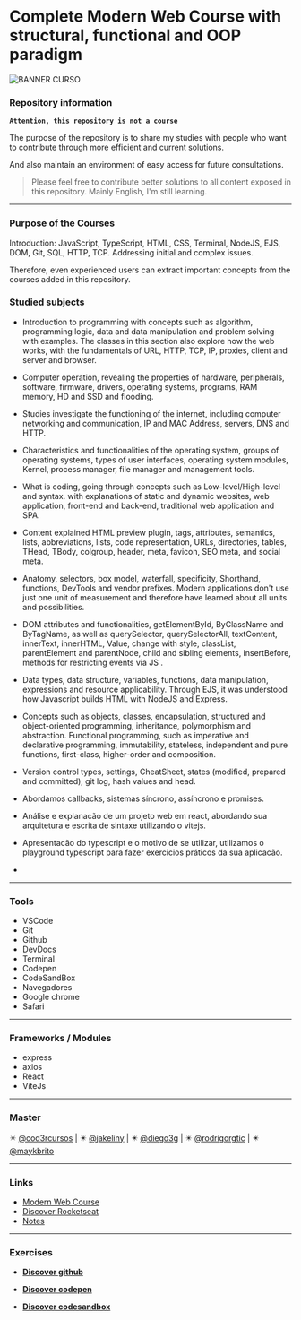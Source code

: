 # Complete Modern Web Course with structural, functional and OOP paradigm

![BANNER CURSO](https://codeboost.com.br/img/ilustra-ideal.svg)

### Repository information

**`Attention, this repository is not a course`**

The purpose of the repository is to share my studies with people who want to contribute through more efficient and current solutions.
 
And also maintain an environment of easy access for future consultations.

> Please feel free to contribute better solutions to all content exposed in this repository. Mainly English, I'm still learning.

---
 
### Purpose of the Courses

Introduction: JavaScript, TypeScript, HTML, CSS, Terminal, NodeJS, EJS, DOM, Git, SQL, HTTP, TCP. Addressing initial and complex issues.

Therefore, even experienced users can extract important concepts from the courses added in this repository.

### Studied subjects

* Introduction to programming with concepts such as algorithm, programming logic, data and data manipulation and problem solving with examples. The classes in this section also explore how the web works, with the fundamentals of URL, HTTP, TCP, IP, proxies, client and server and browser.

- Computer operation, revealing the properties of hardware, peripherals, software, firmware, drivers, operating systems, programs, RAM memory, HD and SSD and flooding.

* Studies investigate the functioning of the internet, including computer networking and communication, IP and MAC Address, servers, DNS and HTTP.

- Characteristics and functionalities of the operating system, groups of operating systems, types of user interfaces, operating system modules, Kernel, process manager, file manager and management tools.

* What is coding, going through concepts such as Low-level/High-level and syntax. with explanations of static and dynamic websites, web application, front-end and back-end, traditional web application and SPA.

- Content explained HTML preview plugin, tags, attributes, semantics, lists, abbreviations, lists, code representation, URLs, directories, tables, THead, TBody, colgroup, header, meta, favicon, SEO meta, and social meta.

* Anatomy, selectors, box model, waterfall, specificity, Shorthand, functions, DevTools and vendor prefixes. Modern applications don't use just one unit of measurement and therefore have learned about all units and possibilities.

- DOM attributes and functionalities, getElementById, ByClassName and ByTagName, as well as querySelector, querySelectorAll, textContent, innerText, innerHTML, Value, change with style, classList, parentElement and parentNode, child and sibling elements, insertBefore, methods for restricting events via JS .

* Data types, data structure, variables, functions, data manipulation, expressions and resource applicability. Through EJS, it was understood how Javascript builds HTML with NodeJS and Express.

- Concepts such as objects, classes, encapsulation, structured and object-oriented programming, inheritance, polymorphism and abstraction. Functional programming, such as imperative and declarative programming, immutability, stateless, independent and pure functions, first-class, higher-order and composition.

* Version control types, settings, CheatSheet, states (modified, prepared and committed), git log, hash values and head.

-  Abordamos callbacks, sistemas síncrono, assíncrono e promises.

* Análise e explanacão de um projeto web em react, abordando sua arquitetura e escrita de sintaxe utilizando o vitejs.

- Apresentacão do typescript e o motivo de se utilizar, utilizamos o playground typescript para fazer exercicios práticos da sua aplicacão.

*

---

### Tools
- VSCode
- Git
- Github
- DevDocs
- Terminal
- Codepen
- CodeSandBox
- Navegadores
- Google chrome
- Safari

---

### Frameworks / Modules
- express
- axios
- React
- ViteJs
---

### Master

:eight_pointed_black_star: [@cod3rcursos](https://github.com/cod3rcursos) | :eight_pointed_black_star: [@jakeliny](https://github.com/jakeliny) | :eight_pointed_black_star: [@diego3g](https://github.com/diego3g) | :eight_pointed_black_star: [@rodrigorgtic](https://github.com/rodrigorgtic) | :eight_pointed_black_star: [@maykbrito](https://github.com/maykbrito)

---

### Links
- [Modern Web Course](https://www.udemy.com/course/curso-web/)
- [Discover Rocketseat](https://www.rocketseat.com.br/discover)
- [Notes](NOTES.md)

---

### Exercises

- **[Discover github](https://github.com/marc3gomes/ModernWebCourse/tree/master/discover)**
* **[Discover codepen](https://codepen.io/collection/pgaVkZ)**
- **[Discover codesandbox](https://codesandbox.io/u/marc3gomes)**
